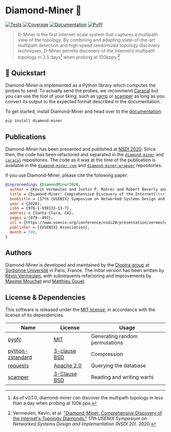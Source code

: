 # Diamond-Miner 💎

[![Tests](https://img.shields.io/github/workflow/status/dioptra-io/diamond-miner/Tests?logo=github)](https://github.com/dioptra-io/diamond-miner/actions/workflows/tests.yml)
[![Coverage](https://img.shields.io/codecov/c/github/dioptra-io/diamond-miner?logo=codecov&logoColor=white&token=RKZSQ2CL4J)](https://app.codecov.io/gh/dioptra-io/diamond-miner)
[![Documentation](https://img.shields.io/badge/documentation-online-blue.svg?logo=read-the-docs&logoColor=white)](https://dioptra-io.github.io/diamond-miner/)
[![PyPI](https://img.shields.io/pypi/v/diamond-miner?logo=pypi&logoColor=white)](https://pypi.org/project/diamond-miner/)

> D-Miner is the first Internet-scale system that captures a multipath view of the topology.
> By combining and adapting state-of-the-art multipath detection and high speed randomized topology discovery techniques,
> D-Miner permits discovery of the Internet’s multipath topology in 2.5 days[^1] when probing at 100kpps.[^2]

## 🚀 Quickstart

Diamond-Miner is implemented as a Python library which computes the probes to send.
To actually send the probes, we recommend [Caracal](https://github.com/dioptra-io/caracal) but you can use the tool of your liking, such as [yarrp](https://github.com/cmand/yarrp) or [scamper](https://www.caida.org/catalog/software/scamper/) as long as you convert its output to the expected format described in the documentation.

To get started, install Diamond-Miner and head over to the [documentation](https://dioptra-io.github.io/diamond-miner/):
```bash
pip install diamond-miner
```

## Publications

Diamond-Miner has been presented and published at [NSDI 2020](https://www.usenix.org/conference/nsdi20/presentation/vermeulen).
Since then, the code has been refactored and separated in the [`diamond-miner`](https://github.com/dioptra-io/diamond-miner) and [`caracal`](https://github.com/dioptra-io/caracal) repositories.
The code as it was at the time of the publication is available in the [`diamond-miner-cpp`](https://github.com/dioptra-io/diamond-miner-cpp) and [`diamond-miner-wrapper`](https://github.com/dioptra-io/diamond-miner-wrapper) repositories.

If you use Diamond-Miner, please cite the following paper:
```bibtex
@inproceedings {DiamondMiner2020,
  author = {Kevin Vermeulen and Justin P. Rohrer and Robert Beverly and Olivier Fourmaux and Timur Friedman},
  title = {Diamond-Miner: Comprehensive Discovery of the Internet{\textquoteright}s Topology Diamonds },
  booktitle = {17th {USENIX} Symposium on Networked Systems Design and Implementation ({NSDI} 20)},
  year = {2020},
  isbn = {978-1-939133-13-7},
  address = {Santa Clara, CA},
  pages = {479--493},
  url = {https://www.usenix.org/conference/nsdi20/presentation/vermeulen},
  publisher = {{USENIX} Association},
  month = feb,
}
```

## Authors

Diamond-Miner is developed and maintained by the [Dioptra group](https://dioptra.io) at [Sorbonne Université](https://www.sorbonne-universite.fr) in Paris, France.
The initial version has been written by [Kévin Vermeulen](https://github.com/kvermeul), with subsequents refactoring and improvements by [Maxime Mouchet](https://github.com/maxmouchet) and [Matthieu Gouel](https://github.com/matthieugouel).

## License & Dependencies

This software is released under the [MIT license](/LICENSE), in accordance with the license of its dependencies.

Name                                             | License                                                      | Usage
-------------------------------------------------|--------------------------------------------------------------|------
[pygfc](https://github.com/maxmouchet/gfc)       | [MIT](https://opensource.org/licenses/MIT)                   | Generating random permutations
[python-zstandard](https://github.com/indygreg/python-zstandard) | [3-clause BSD](https://opensource.org/licenses/BSD-3-Clause) | Compression
[requests](https://github.com/psf/requests) | [Apache 2.0](https://opensource.org/licenses/Apache-2.0)     | Querying the database
[scamper](https://github.com/cmand/scamper) | [3-Clause BSD](https://opensource.org/licenses/BSD-3-Clause) | Reading and writing warts

[^1]: As of v0.1.0, diamond-miner can discover the multipath topology in less than a day when probing at 100k pps.
[^2]: Vermeulen, Kevin, et al. ["Diamond-Miner: Comprehensive Discovery of the Internet's Topology Diamonds."](https://www.usenix.org/system/files/nsdi20-paper-vermeulen.pdf) _17th USENIX Symposium on Networked Systems Design and Implementation (NSDI 20)_. 2020.

